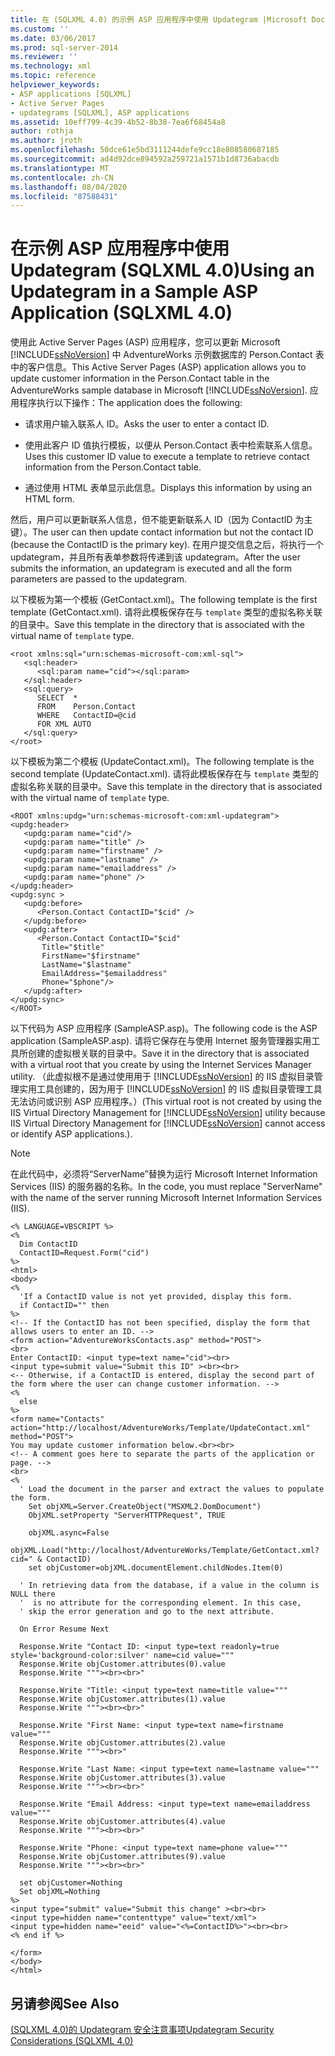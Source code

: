 ```yaml
---
title: 在 (SQLXML 4.0) 的示例 ASP 应用程序中使用 Updategram |Microsoft Docs
ms.custom: ''
ms.date: 03/06/2017
ms.prod: sql-server-2014
ms.reviewer: ''
ms.technology: xml
ms.topic: reference
helpviewer_keywords:
- ASP applications [SQLXML]
- Active Server Pages
- updategrams [SQLXML], ASP applications
ms.assetid: 10eff799-4c39-4b52-8b38-7ea6f68454a8
author: rothja
ms.author: jroth
ms.openlocfilehash: 50dce61e5bd3111244defe9cc18e808580687185
ms.sourcegitcommit: ad4d92dce894592a259721a1571b1d8736abacdb
ms.translationtype: MT
ms.contentlocale: zh-CN
ms.lasthandoff: 08/04/2020
ms.locfileid: "87588431"
---
```

# <a name="using-an-updategram-in-a-sample-asp-application-sqlxml-40"></a><span data-ttu-id="ca004-102">在示例 ASP 应用程序中使用 Updategram (SQLXML 4.0)</span><span class="sxs-lookup"><span data-stu-id="ca004-102">Using an Updategram in a Sample ASP Application (SQLXML 4.0)</span></span>
  <span data-ttu-id="ca004-103">使用此 Active Server Pages (ASP) 应用程序，您可以更新 Microsoft [!INCLUDE[ssNoVersion](../../../includes/ssnoversion-md.md)] 中 AdventureWorks 示例数据库的 Person.Contact 表中的客户信息。</span><span class="sxs-lookup"><span data-stu-id="ca004-103">This Active Server Pages (ASP) application allows you to update customer information in the Person.Contact table in the AdventureWorks sample database in Microsoft [!INCLUDE[ssNoVersion](../../../includes/ssnoversion-md.md)].</span></span> <span data-ttu-id="ca004-104">应用程序执行以下操作：</span><span class="sxs-lookup"><span data-stu-id="ca004-104">The application does the following:</span></span>  
  
-   <span data-ttu-id="ca004-105">请求用户输入联系人 ID。</span><span class="sxs-lookup"><span data-stu-id="ca004-105">Asks the user to enter a contact ID.</span></span>  
  
-   <span data-ttu-id="ca004-106">使用此客户 ID 值执行模板，以便从 Person.Contact 表中检索联系人信息。</span><span class="sxs-lookup"><span data-stu-id="ca004-106">Uses this customer ID value to execute a template to retrieve contact information from the Person.Contact table.</span></span>  
  
-   <span data-ttu-id="ca004-107">通过使用 HTML 表单显示此信息。</span><span class="sxs-lookup"><span data-stu-id="ca004-107">Displays this information by using an HTML form.</span></span>  
  
 <span data-ttu-id="ca004-108">然后，用户可以更新联系人信息，但不能更新联系人 ID（因为 ContactID 为主键）。</span><span class="sxs-lookup"><span data-stu-id="ca004-108">The user can then update contact information but not the contact ID (because the ContactID is the primary key).</span></span> <span data-ttu-id="ca004-109">在用户提交信息之后，将执行一个 updategram，并且所有表单参数将传递到该 updategram。</span><span class="sxs-lookup"><span data-stu-id="ca004-109">After the user submits the information, an updategram is executed and all the form parameters are passed to the updategram.</span></span>  
  
 <span data-ttu-id="ca004-110">以下模板为第一个模板 (GetContact.xml)。</span><span class="sxs-lookup"><span data-stu-id="ca004-110">The following template is the first template (GetContact.xml).</span></span> <span data-ttu-id="ca004-111">请将此模板保存在与 `template` 类型的虚拟名称关联的目录中。</span><span class="sxs-lookup"><span data-stu-id="ca004-111">Save this template in the directory that is associated with the virtual name of `template` type.</span></span>  
  
```  
<root xmlns:sql="urn:schemas-microsoft-com:xml-sql">  
   <sql:header>  
      <sql:param name="cid"></sql:param>  
   </sql:header>  
   <sql:query>  
      SELECT  *   
      FROM    Person.Contact  
      WHERE   ContactID=@cid   
      FOR XML AUTO  
   </sql:query>  
</root>  
```  
  
 <span data-ttu-id="ca004-112">以下模板为第二个模板 (UpdateContact.xml)。</span><span class="sxs-lookup"><span data-stu-id="ca004-112">The following template is the second template (UpdateContact.xml).</span></span> <span data-ttu-id="ca004-113">请将此模板保存在与 `template` 类型的虚拟名称关联的目录中。</span><span class="sxs-lookup"><span data-stu-id="ca004-113">Save this template in the directory that is associated with the virtual name of `template` type.</span></span>  
  
```  
<ROOT xmlns:updg="urn:schemas-microsoft-com:xml-updategram">  
<updg:header>  
   <updg:param name="cid"/>  
   <updg:param name="title" />  
   <updg:param name="firstname" />  
   <updg:param name="lastname" />  
   <updg:param name="emailaddress" />  
   <updg:param name="phone" />  
</updg:header>  
<updg:sync >  
   <updg:before>  
      <Person.Contact ContactID="$cid" />   
   </updg:before>  
   <updg:after>  
      <Person.Contact ContactID="$cid"   
       Title="$title"  
       FirstName="$firstname"  
       LastName="$lastname"  
       EmailAddress="$emailaddress"  
       Phone="$phone"/>  
   </updg:after>  
</updg:sync>  
</ROOT>  
```  
  
 <span data-ttu-id="ca004-114">以下代码为 ASP 应用程序 (SampleASP.asp)。</span><span class="sxs-lookup"><span data-stu-id="ca004-114">The following code is the ASP application (SampleASP.asp).</span></span> <span data-ttu-id="ca004-115">请将它保存在与使用 Internet 服务管理器实用工具所创建的虚拟根关联的目录中。</span><span class="sxs-lookup"><span data-stu-id="ca004-115">Save it in the directory that is associated with a virtual root that you create by using the Internet Services Manager utility.</span></span> <span data-ttu-id="ca004-116">（此虚拟根不是通过使用用于 [!INCLUDE[ssNoVersion](../../../includes/ssnoversion-md.md)] 的 IIS 虚拟目录管理实用工具创建的，因为用于 [!INCLUDE[ssNoVersion](../../../includes/ssnoversion-md.md)] 的 IIS 虚拟目录管理工具无法访问或识别 ASP 应用程序。）</span><span class="sxs-lookup"><span data-stu-id="ca004-116">(This virtual root is not created by using the IIS Virtual Directory Management for [!INCLUDE[ssNoVersion](../../../includes/ssnoversion-md.md)] utility because IIS Virtual Directory Management for [!INCLUDE[ssNoVersion](../../../includes/ssnoversion-md.md)] cannot access or identify ASP applications.).</span></span>  
  
> [!NOTE]  
>  <span data-ttu-id="ca004-117">在此代码中，必须将“ServerName”替换为运行 Microsoft Internet Information Services (IIS) 的服务器的名称。</span><span class="sxs-lookup"><span data-stu-id="ca004-117">In the code, you must replace "ServerName" with the name of the server running Microsoft Internet Information Services (IIS).</span></span>  
  
```  
<% LANGUAGE=VBSCRIPT %>  
<%  
  Dim ContactID  
  ContactID=Request.Form("cid")  
%>  
<html>  
<body>  
<%  
  'If a ContactID value is not yet provided, display this form.  
  if ContactID="" then  
%>  
<!-- If the ContactID has not been specified, display the form that allows users to enter an ID. -->  
<form action="AdventureWorksContacts.asp" method="POST">  
<br>  
Enter ContactID: <input type=text name="cid"><br>  
<input type=submit value="Submit this ID" ><br><br>  
<-- Otherwise, if a ContactID is entered, display the second part of the form where the user can change customer information. -->  
<%  
  else  
%>  
<form name="Contacts" action="http://localhost/AdventureWorks/Template/UpdateContact.xml" method="POST">  
You may update customer information below.<br><br>  
<!-- A comment goes here to separate the parts of the application or page. -->  
<br>  
<%  
  ' Load the document in the parser and extract the values to populate the form.  
    Set objXML=Server.CreateObject("MSXML2.DomDocument")  
    ObjXML.setProperty "ServerHTTPRequest", TRUE  
  
    objXML.async=False  
    objXML.Load("http://localhost/AdventureWorks/Template/GetContact.xml?cid=" & ContactID)  
    set objCustomer=objXML.documentElement.childNodes.Item(0)  
  
  ' In retrieving data from the database, if a value in the column is NULL there  
  '  is no attribute for the corresponding element. In this case,  
  ' skip the error generation and go to the next attribute.  
  
  On Error Resume Next  
  
  Response.Write "Contact ID: <input type=text readonly=true style='background-color:silver' name=cid value="""  
  Response.Write objCustomer.attributes(0).value  
  Response.Write """><br><br>"  
  
  Response.Write "Title: <input type=text name=title value="""  
  Response.Write objCustomer.attributes(1).value  
  Response.Write """><br><br>"  
  
  Response.Write "First Name: <input type=text name=firstname value="""  
  Response.Write objCustomer.attributes(2).value  
  Response.Write """><br>"  
  
  Response.Write "Last Name: <input type=text name=lastname value="""  
  Response.Write objCustomer.attributes(3).value  
  Response.Write """><br><br>"  
  
  Response.Write "Email Address: <input type=text name=emailaddress value="""  
  Response.Write objCustomer.attributes(4).value  
  Response.Write """><br><br>"  
  
  Response.Write "Phone: <input type=text name=phone value="""  
  Response.Write objCustomer.attributes(9).value  
  Response.Write """><br><br>"  
  
  set objCustomer=Nothing  
  Set objXML=Nothing  
%>  
<input type="submit" value="Submit this change" ><br><br>  
<input type=hidden name="contenttype" value="text/xml">  
<input type=hidden name="eeid" value="<%=ContactID%>"><br><br>  
<% end if %>  
  
</form>  
</body>  
</html>  
```  
  
## <a name="see-also"></a><span data-ttu-id="ca004-118">另请参阅</span><span class="sxs-lookup"><span data-stu-id="ca004-118">See Also</span></span>  
 [<span data-ttu-id="ca004-119">&#40;SQLXML 4.0&#41;的 Updategram 安全注意事项</span><span class="sxs-lookup"><span data-stu-id="ca004-119">Updategram Security Considerations &#40;SQLXML 4.0&#41;</span></span>](../security/updategram-security-considerations-sqlxml-4-0.md)  
  
  
